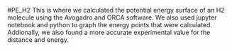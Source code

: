 #PE_H2
This is where we calculated the potential energy surface of an H2 molecule using the Avogadro and ORCA software. We also used jupyter notebook and python to graph the energy points that were calculated. Addionally, we also found a more accurate experimental value for the distance and energy.

